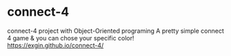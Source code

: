 # connect-4
connect-4 project with Object-Oriented programing
A pretty simple connect 4 game & you can chose your specific color!
https://exgin.github.io/connect-4/
